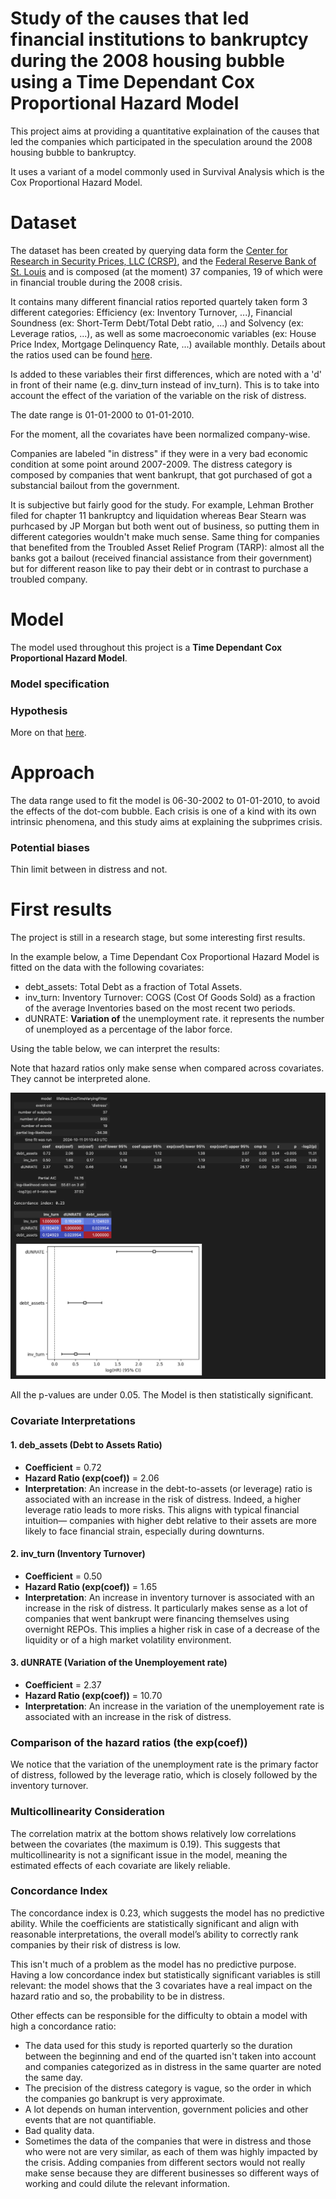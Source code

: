 # Study of the causes that led financial institutions to bankruptcy during the 2008 housing bubble using a **Time Dependant Cox Proportional Hazard Model**


This project aims at providing a quantitative explaination of the causes that led the companies which participated in the speculation around the 2008 housing bubble to bankruptcy.

It uses a variant of a model commonly used in Survival Analysis which is the Cox Proportional Hazard Model.

# Dataset

The dataset has been created by querying data form the [Center for Research in Security Prices, LLC (CRSP)](https://www.crsp.org/), and the [Federal Reserve Bank of St. Louis](https://fred.stlouisfed.org/) and is composed (at the moment) 37 companies, 19 of which were in financial trouble during the 2008 crisis.

It contains many different financial ratios reported quartely taken form 3 different categories: Efficiency (ex: Inventory Turnover, ...), Financial Soundness (ex: Short-Term Debt/Total Debt ratio, ...) and Solvency (ex: Leverage ratios, ...), as well as some macroeconomic variables (ex: House Price Index, Mortgage Delinquency Rate, ...) available monthly. Details about the ratios used can be found [here](https://github.com/Gabriel-dLN/Project/blob/main/data_to_prepare/WRDS_Industry_Financial_Ratio_Manual.pdf).

Is added to these variables their first differences, which are noted with a 'd' in front of their name (e.g. dinv_turn instead of inv_turn). This is to take into account the effect of the variation of the variable on the risk of distress.


The date range is 01-01-2000 to 01-01-2010.

For the moment, all the covariates have been normalized company-wise.

Companies are labeled "in distress" if they were in a very bad economic condition at some point around 2007-2009. The distress category is composed by companies that went bankrupt, that got purchased of got a substancial bailout from the government.

It is subjective but fairly good for the study. For example, Lehman Brother filed for chapter 11 bankruptcy and liquidation whereas Bear Stearn was purhcased by JP Morgan but both went out of business, so putting them in different categories wouldn't make much sense. Same thing for companies that benefited from the Troubled Asset Relief Program (TARP): almost all the banks got a bailout (received financial assistance from their government) but for different reason like to pay their debt or in contrast to purchase a troubled company. 

# Model

The model used throughout this project is a **Time Dependant Cox Proportional Hazard Model**.
### Model specification

### Hypothesis

More on that [here](https://bmcmedresmethodol.biomedcentral.com/articles/10.1186/1471-2288-10-20).


# Approach

The data range used to fit the model is 06-30-2002 to 01-01-2010, to avoid the effects of the dot-com bubble. Each crisis is one of a kind with its own intrinsic phenomena, and this study aims at explaining the subprimes crisis.
### Potential biases
Thin limit between in distress and not.

# First results

The project is still in a research stage, but some interesting first results.

In the example below, a Time Dependant Cox Proportional Hazard Model is fitted on the data with the following covariates:
- debt_assets: Total Debt as a fraction of Total Assets.
- inv_turn: Inventory Turnover: COGS (Cost Of Goods Sold) as a fraction of the average Inventories based on the most recent two periods.
- dUNRATE: **Variation of** the unemployment rate. it represents the number of unemployed as a percentage of the labor force.<!--  Labor force data are restricted to people 16 years of age and older, who currently reside in 1 of the 50 states or the District of Columbia, who do not reside in institutions (e.g., penal and mental facilities, homes for the aged), and who are not on active duty in the Armed Forces.  -->

<!-- - rect_turn: Receivables Turnover: Sales as a fraction of the average of Accounts Receivables based on the most recent two periods -->
<!-- - ddebt_assets: **Variation of** Total Debt/Total Assets: Variation of the Total Debt as a fraction of Total Assets -->
<!-- - dinv_turn: **Variation of** Inventory Turnover: **Variation of** COGS as a fraction of the average Inventories based on the most recent two periods. -->


Using the table below, we can interpret the results:

Note that hazard ratios only make sense when compared across covariates. They cannot be interpreted alone.



![illustration](results/example_res.png "Illustration")

All the p-values are under 0.05. The Model is then statistically significant.

### Covariate Interpretations

#### 1. **deb_assets (Debt to Assets Ratio)**
   - **Coefficient** = 0.72
   - **Hazard Ratio (exp(coef))** = 2.06
   - **Interpretation**: An increase in the debt-to-assets (or leverage) ratio is associated with an increase in the risk of distress. Indeed, a higher leverage ratio leads to more risks. This aligns with typical financial intuition— companies with higher debt relative to their assets are more likely to face financial strain, especially during downturns.
   <!-- Add interpretation of what were the financial products that were assets and what were debts -->

#### 2. **inv_turn (Inventory Turnover)**
   - **Coefficient** = 0.50
   - **Hazard Ratio (exp(coef))** = 1.65
   - **Interpretation**: An increase in inventory turnover is associated with an increase in the risk of distress. It particularly makes sense as a lot of companies that went bankrupt were financing themselves using overnight REPOs. This implies a higher risk in case of a decrease of the liquidity or of a high market volatility environment.

#### 3. **dUNRATE (Variation of the Unemployement rate)**
   - **Coefficient** = 2.37
   - **Hazard Ratio (exp(coef))** = 10.70
   - **Interpretation**: An increase in the variation of the unemployement rate is associated with an increase in the risk of distress.

### Comparison of the hazard ratios (the exp(coef))
We notice that the variation of the unemployment rate is the primary factor of distress, followed by the leverage ratio, which is closely followed by the inventory turnover.

<!-- #### 2. **rect_turn (Receivables Turnover)**
   - **Coefficient** = -1.03
   - **Hazard Ratio (exp(coef))** = 0.36
   - **Interpretation**: A one point increase in receivables turnover (companies are collecting their receivables more quickly) is associated with a **64% decrease** in the risk of distress. This ratio illustrates the exposure to other financial institutions and the liquidity of the lending market. Companies stuggling with collecting debt will also struggle to issue some, as they are less solvable. -->

<!-- #### 1. **dinv_turn (Variation in Inventory Turnover)**
   - **Coefficient** = 0.38
   - **Hazard Ratio (exp(coef))** = 1.46
   - **Interpretation**: Higher variations in inventory turnover increases the risk of distress by **46%**. In fact, companies with a lot of short term debt are more vulnerable during liquidity crisis. -->

### Multicollinearity Consideration
The correlation matrix at the bottom shows relatively low correlations between the covariates (the maximum is 0.19). This suggests that multicollinearity is not a significant issue in the model, meaning the estimated effects of each covariate are likely reliable.

### Concordance Index
The concordance index is 0.23, which suggests the model has no predictive ability. While the coefficients are statistically significant and align with reasonable interpretations, the overall model’s ability to correctly rank companies by their risk of distress is low.

This isn't much of a problem as the model has no predictive purpose. Having a low concordance index but statistically significant variables is still relevant: the model shows that the 3 covariates have a real impact on the hazard ratio and so, the probability to be in distress.

Other effects can be responsible for the difficulty to obtain a model with high a concordance ratio:
- The data used for this study is reported quarterly so the duration between the beginning and end of the quarted isn't taken into account and companies categorized as in distress in the same quarter are noted the same day.
- The precision of the distress category is vague, so the order in which the companies go bankrupt is very approximate.
- A lot depends on human intervention, government policies and other events that are not quantifiable.
- Bad quality data.
- Sometimes the data of the companies that were in distress and those who were not are very similar, as each of them was highly impacted by the crisis. Adding companies from different sectors would not really make sense because they are different businesses so different ways of working and could dilute the relevant information.
